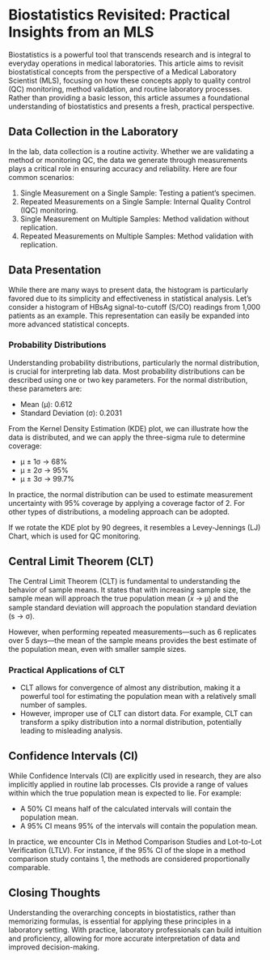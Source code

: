 # Biostatistics Revisited: Practical Insights from an MLS
Biostatistics is a powerful tool that transcends research and is integral to everyday operations in medical laboratories.
This article aims to revisit biostatistical concepts from the perspective of a Medical Laboratory Scientist (MLS),
focusing on how these concepts apply to quality control (QC) monitoring, method validation, and routine laboratory processes.
Rather than providing a basic lesson, this article assumes a foundational understanding of biostatistics and presents a fresh, practical perspective.

## Data Collection in the Laboratory
In the lab, data collection is a routine activity. Whether we are validating a method or monitoring QC,
the data we generate through measurements plays a critical role in ensuring accuracy and reliability.
Here are four common scenarios:
1. Single Measurement on a Single Sample: Testing a patient’s specimen.
2. Repeated Measurements on a Single Sample: Internal Quality Control (IQC) monitoring.
3. Single Measurement on Multiple Samples: Method validation without replication.
4. Repeated Measurements on Multiple Samples: Method validation with replication.

## Data Presentation
While there are many ways to present data, the histogram is particularly favored due to its simplicity and effectiveness in statistical analysis.
Let’s consider a histogram of HBsAg signal-to-cutoff (S/CO) readings from 1,000 patients as an example.
This representation can easily be expanded into more advanced statistical concepts.

### Probability Distributions
Understanding probability distributions, particularly the normal distribution, is crucial for interpreting lab data.
Most probability distributions can be described using one or two key parameters.
For the normal distribution, these parameters are:
+ Mean (µ): 0.612
+ Standard Deviation (σ): 0.2031

From the Kernel Density Estimation (KDE) plot, we can illustrate how the data is distributed,
and we can apply the three-sigma rule to determine coverage:
+ μ ± 1σ → 68%
+ μ ± 2σ → 95%
+ μ ± 3σ → 99.7%

In practice, the normal distribution can be used to estimate measurement uncertainty with 95% coverage by applying a coverage factor of 2.
For other types of distributions, a modeling approach can be adopted.

If we rotate the KDE plot by 90 degrees, it resembles a Levey-Jennings (LJ) Chart, which is used for QC monitoring.

## Central Limit Theorem (CLT)
The Central Limit Theorem (CLT) is fundamental to understanding the behavior of sample means. It states that with increasing sample size,
the sample mean will approach the true population mean (𝑥̅ → µ) and the sample standard deviation will approach the population standard deviation (s → σ).

However, when performing repeated measurements—such as 6 replicates over 5 days—the mean of the sample means provides the best estimate
of the population mean, even with smaller sample sizes.

### Practical Applications of CLT
+ CLT allows for convergence of almost any distribution, making it a powerful tool for estimating the population mean with a relatively small number of samples.
+ However, improper use of CLT can distort data. For example, CLT can transform a spiky distribution into a normal distribution, potentially leading to misleading analysis.

## Confidence Intervals (CI)
While Confidence Intervals (CI) are explicitly used in research, they are also implicitly applied in routine lab processes.
CIs provide a range of values within which the true population mean is expected to lie. For example:
+ A 50% CI means half of the calculated intervals will contain the population mean.
+ A 95% CI means 95% of the intervals will contain the population mean.

In practice, we encounter CIs in Method Comparison Studies and Lot-to-Lot Verification (LTLV).
For instance, if the 95% CI of the slope in a method comparison study contains 1, the methods are considered proportionally comparable.

## Closing Thoughts
Understanding the overarching concepts in biostatistics, rather than memorizing formulas, is essential for applying these principles in a laboratory setting.
With practice, laboratory professionals can build intuition and proficiency, allowing for more accurate interpretation of data and improved decision-making.

